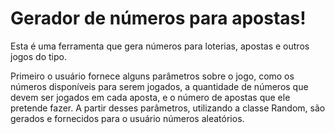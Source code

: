 # Gerador de números para apostas!

Esta é uma ferramenta que gera números para loterias, apostas e outros jogos do tipo.

Primeiro o usuário fornece alguns parâmetros sobre o jogo, como os números disponíveis para serem jogados, a quantidade de números que devem ser jogados em cada aposta, e o número de apostas que ele pretende fazer. A partir desses parâmetros, utilizando a classe Random, são gerados e fornecidos para o usuário números aleatórios.
